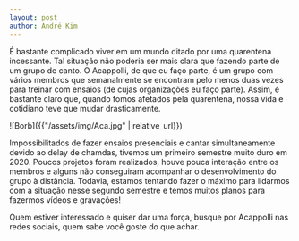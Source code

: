 ```yaml
---
layout: post
author: André Kim
---
```

 
É bastante complicado viver em um mundo ditado por uma quarentena incessante. Tal situação não poderia ser mais clara que fazendo parte de um grupo de canto. O Acappolli, de que eu faço parte, é um grupo com vários membros que semanalmente se encontram pelo menos duas vezes para treinar com ensaios (de cujas organizações eu faço parte). Assim, é bastante claro que, quando fomos afetados pela quarentena, nossa vida e cotidiano teve que mudar drasticamente.

![Borb]({{"/assets/img/Aca.jpg" | relative_url}})  


Impossibilitados de fazer ensaios presenciais e cantar simultaneamente devido ao delay de chamdas, tivemos um primeiro semestre muito duro em 2020. Poucos projetos foram realizados, houve pouca interação entre os membros e alguns não conseguiram acompanhar o desenvolvimento do grupo à distância. Todavia, estamos tentando fazer o máximo para lidarmos com a situação nesse segundo semestre e temos muitos planos para fazermos vídeos e gravações!

Quem estiver interessado e quiser dar uma força, busque por Acappolli nas redes sociais, quem sabe você goste do que achar.